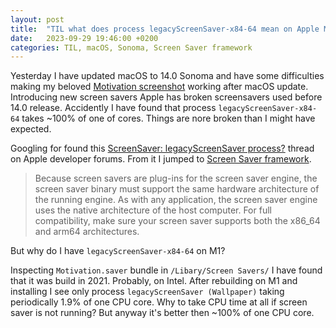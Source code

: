 ```yaml
---
layout: post
title:  "TIL what does process legacyScreenSaver-x84-64 mean on Apple M1"
date:   2023-09-29 19:46:00 +0200
categories: TIL, macOS, Sonoma, Screen Saver framework
---
```

Yesterday I have updated macOS to 14.0 Sonoma and have some difficulties making my beloved [Motivation screenshot](https://github.com/valeriyvan/Motivation) working after macOS update. Introducing new screen savers Apple has broken screensavers used before 14.0 release. Accidently I have found that process `legacyScreenSaver-x84-64` takes ~100% of one of cores. Things are nore broken than I might have expected.

Googling for found this [ScreenSaver: legacyScreenSaver process?](https://developer.apple.com/forums/thread/117136) thread on Apple developer forums. From it I jumped to [Screen Saver framework](https://developer.apple.com/documentation/screensaver).

> Because screen savers are plug-ins for the screen saver engine, the screen saver binary must support the same hardware architecture of the running engine. As with any application, the screen saver engine uses the native architecture of the host computer. For full compatibility, make sure your screen saver supports both the x86_64 and arm64 architectures.

But why do I have `legacyScreenSaver-x84-64` on M1?

Inspecting `Motivation.saver` bundle in `/Libary/Screen Savers/` I have found that it was build in 2021. Probably, on Intel. After rebuilding on M1 and installing I see only process `legacyScreenSaver (Wallpaper)` taking periodically 1.9% of one CPU core. Why to take CPU time at all if screen saver is not running? But anyway it's better then ~100% of one CPU core.
